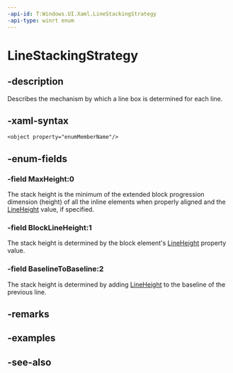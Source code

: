 ```yaml
---
-api-id: T:Windows.UI.Xaml.LineStackingStrategy
-api-type: winrt enum
---
```


<!-- Enumeration syntax
public enum Windows.UI.Xaml.LineStackingStrategy : int
-->

# LineStackingStrategy

## -description
Describes the mechanism by which a line box is determined for each line.



## -xaml-syntax
```xaml
<object property="enumMemberName"/>
```


## -enum-fields
### -field MaxHeight:0
The stack height is the minimum of the extended block progression dimension (height) of all the inline elements when properly aligned and the [LineHeight](../windows.ui.xaml.documents/block_lineheight.md) value, if specified.

### -field BlockLineHeight:1
The stack height is determined by the block element's [LineHeight](../windows.ui.xaml.documents/block_lineheight.md) property value.

### -field BaselineToBaseline:2
The stack height is determined by adding [LineHeight](../windows.ui.xaml.documents/block_lineheight.md) to the baseline of the previous line.


## -remarks

## -examples

## -see-also
